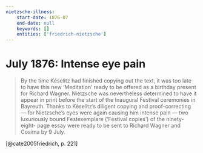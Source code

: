 ```yaml
---
nietzsche-illness:
    start-date: 1876-07
    end-date: null
    keywords: []
    entities: ['friedrich-nietzsche']
---
```


# July 1876: Intense eye pain

> By the time Késelitz had finished copying out the text, it was too late to
> have this new ‘Meditation’ ready to be offered as a birthday present for
> Richard Wagner. Nietzsche was nevertheless determined to have it appear in
> print before the start of the Inaugural Festival ceremonies in Bayreuth.
> Thanks to Késelitz’s diligent copying and proof-correcting — for Nietzsche’s
> eyes were again causing him intense pain — two luxuriously bound
> Festexemplare (‘Festival copies’) of the ninety-eight- page essay were ready
> to be sent to Richard Wagner and Cosima by 9  July.

[@cate2005friedrich, p. 221]
